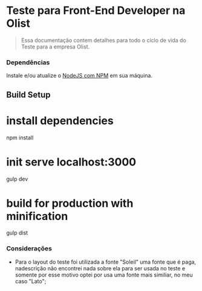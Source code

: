 
# Teste para Front-End Developer na Olist
> Essa documentação contem detalhes para todo o ciclo de vida do Teste para a empresa Olist.

### Dependências
Instale e/ou atualize o [NodeJS com NPM](https://nodejs.org/en/) em sua máquina.

## Build Setup

# install dependencies
npm install

# init serve localhost:3000
gulp dev

# build for production with minification
gulp dist

### Considerações
- Para o layout do teste foi utilizada a fonte "Soleil" uma fonte que é paga, nadescrição não encontrei nada sobre ela para ser usada no teste e somente por esse motivo optei por usa uma fonte mais similiar, no meu caso "Lato";
